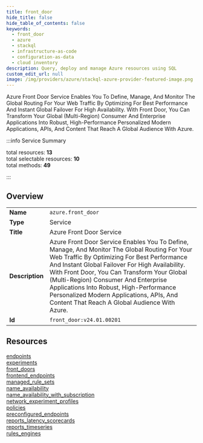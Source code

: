 ```yaml
---
title: front_door
hide_title: false
hide_table_of_contents: false
keywords:
  - front_door
  - azure
  - stackql
  - infrastructure-as-code
  - configuration-as-data
  - cloud inventory
description: Query, deploy and manage Azure resources using SQL
custom_edit_url: null
image: /img/providers/azure/stackql-azure-provider-featured-image.png
---
```

Azure Front Door Service Enables You To Define, Manage, And Monitor The Global Routing For Your Web Traffic By Optimizing For Best Performance And Instant Global Failover For High Availability. With Front Door, You Can Transform Your Global (Multi-Region) Consumer And Enterprise Applications Into Robust, High-Performance Personalized Modern Applications, APIs, And Content That Reach A Global Audience With Azure.  
    
:::info Service Summary

<div class="row">
<div class="providerDocColumn">
<span>total resources:&nbsp;<b>13</b></span><br />
<span>total selectable resources:&nbsp;<b>10</b></span><br />
<span>total methods:&nbsp;<b>49</b></span><br />
</div>
</div>

:::

## Overview
<table><tbody>
<tr><td><b>Name</b></td><td><code>azure.front_door</code></td></tr>
<tr><td><b>Type</b></td><td>Service</td></tr>
<tr><td><b>Title</b></td><td>Azure Front Door Service</td></tr>
<tr><td><b>Description</b></td><td>Azure Front Door Service Enables You To Define, Manage, And Monitor The Global Routing For Your Web Traffic By Optimizing For Best Performance And Instant Global Failover For High Availability. With Front Door, You Can Transform Your Global (Multi-Region) Consumer And Enterprise Applications Into Robust, High-Performance Personalized Modern Applications, APIs, And Content That Reach A Global Audience With Azure.</td></tr>
<tr><td><b>Id</b></td><td><code>front_door:v24.01.00201</code></td></tr>
</tbody></table>

## Resources
<div class="row">
<div class="providerDocColumn">
<a href="/providers/azure/front_door/endpoints/">endpoints</a><br />
<a href="/providers/azure/front_door/experiments/">experiments</a><br />
<a href="/providers/azure/front_door/front_doors/">front_doors</a><br />
<a href="/providers/azure/front_door/frontend_endpoints/">frontend_endpoints</a><br />
<a href="/providers/azure/front_door/managed_rule_sets/">managed_rule_sets</a><br />
<a href="/providers/azure/front_door/name_availability/">name_availability</a><br />
<a href="/providers/azure/front_door/name_availability_with_subscription/">name_availability_with_subscription</a><br />
</div>
<div class="providerDocColumn">
<a href="/providers/azure/front_door/network_experiment_profiles/">network_experiment_profiles</a><br />
<a href="/providers/azure/front_door/policies/">policies</a><br />
<a href="/providers/azure/front_door/preconfigured_endpoints/">preconfigured_endpoints</a><br />
<a href="/providers/azure/front_door/reports_latency_scorecards/">reports_latency_scorecards</a><br />
<a href="/providers/azure/front_door/reports_timeseries/">reports_timeseries</a><br />
<a href="/providers/azure/front_door/rules_engines/">rules_engines</a><br />
</div>
</div>
